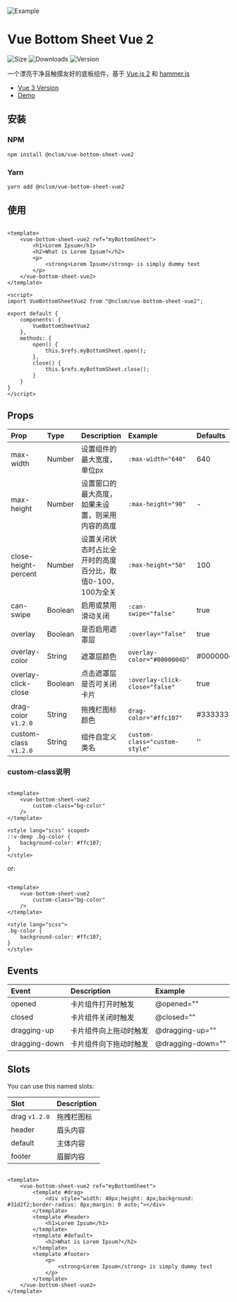 ![Example](https://bs.vaban.ru/logo.jpg)

# Vue Bottom Sheet Vue 2

![Size](https://img.shields.io/bundlephobia/minzip/@nclsm/vue-bottom-sheet-vue2)
![Downloads](https://img.shields.io/npm/dt/@nclsm/vue-bottom-sheet-vue2)
![Version](https://img.shields.io/npm/v/@nclsm/vue-bottom-sheet-vue2)

一个漂亮干净且触摸友好的底板组件，基于 [Vue.js 2](https://vuejs.org/)
和 [hammer.js](https://hammerjs.github.io/)

- [Vue 3 Version](https://github.com/vaban-ru/vue-bottom-sheet)
- [Demo](https://gitsifu.github.io/guide/vue-bottom-sheet-vue2-demo/)

## 安装

### NPM

```
npm install @nclsm/vue-bottom-sheet-vue2
```

### Yarn

```
yarn add @nclsm/vue-bottom-sheet-vue2
```

## 使用

```vue

<template>
    <vue-bottom-sheet-vue2 ref="myBottomSheet">
        <h1>Lorem Ipsum</h1>
        <h2>What is Lorem Ipsum?</h2>
        <p>
            <strong>Lorem Ipsum</strong> is simply dummy text
        </p>
    </vue-bottom-sheet-vue2>
</template>

<script>
import VueBottomSheetVue2 from "@nclsm/vue-bottom-sheet-vue2";

export default {
    components: {
        VueBottomSheetVue2
    },
    methods: {
        open() {
            this.$refs.myBottomSheet.open();
        },
        close() {
            this.$refs.myBottomSheet.close();
        }
    }
}
</script>
```

## Props

| Prop                    | Type     | Description                       | Example                         | Defaults   |
|:------------------------|:---------|:----------------------------------|:--------------------------------|:-----------|
| max-width               | Number   | 设置组件的最大宽度，单位px                    | `:max-width="640"`              | 640        |
| max-height              | Number   | 设置窗口的最大高度，如果未设置，则采用内容的高度          | `:max-height="90"`              | -          |
| close-height-percent    | Number   | 设置关闭状态时占比全开时的高度百分比，取值0-100，100为全关 | `:max-height="50"`              | 100        |
| can-swipe               | Boolean  | 启用或禁用滑动关闭                         | `:can-swipe="false"`            | true       |
| overlay                 | Boolean  | 是否启用遮罩层                           | `:overlay="false"`              | true       |
| overlay-color           | String   | 遮罩层颜色                             | `overlay-color="#0000004D"`     | #0000004D  |
| overlay-click-close     | Boolean  | 点击遮罩层是否可关闭卡片                      | `:overlay-click-close="false"`  | true       |
| drag-color `v1.2.0`     | String   | 拖拽栏图标颜色                           | `drag-color="#ffc107"`          | #333333    |
| custom-class `v1.2.0`   | String   | 组件自定义类名                           | `custom-class="custom-style"`   | ''         |

### custom-class说明

```vue

<template>
    <vue-bottom-sheet-vue2
        custom-class="bg-color"
    />
</template>

<style lang="scss" scoped>
::v-deep .bg-color {
    background-color: #ffc107;
}
</style>
```

or:

```vue

<template>
    <vue-bottom-sheet-vue2
        custom-class="bg-color"
    />
</template>

<style lang="scss">
.bg-color {
    background-color: #ffc107;
}
</style>
```

## Events

| Event              | Description              | Example                    |
|:-------------------|:-------------------------|:---------------------------|
| opened             | 卡片组件打开时触发                | @opened=""                 |
| closed             | 卡片组件关闭时触发                | @closed=""                 |
| dragging-up        | 卡片组件向上拖动时触发              | @dragging-up=""            |
| dragging-down      | 卡片组件向下拖动时触发              | @dragging-down=""          |

## Slots

You can use this named slots:

| Slot           | Description | 
|:---------------|:------------|
| drag `v1.2.0`  | 拖拽栏图标       | 
| header         | 眉头内容        | 
| default        | 主体内容        |
| footer         | 眉脚内容        |

```vue

<template>
    <vue-bottom-sheet-vue2 ref="myBottomSheet">
        <template #drag>
            <div style="width: 40px;height: 4px;background: #31d2f2;border-radius: 8px;margin: 0 auto;"></div>
        </template>
        <template #header>
            <h1>Lorem Ipsum</h1>
        </template>
        <template #default>
            <h2>What is Lorem Ipsum?</h2>
        </template>
        <template #footer>
            <p>
                <strong>Lorem Ipsum</strong> is simply dummy text
            </p>
        </template>
    </vue-bottom-sheet-vue2>
</template>
```
